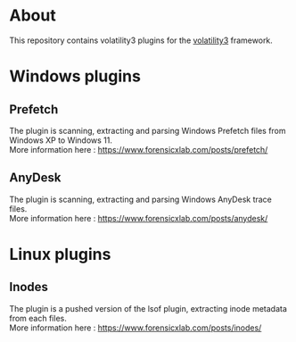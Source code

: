 # About
This repository contains volatility3 plugins for the <a href="https://github.com/volatilityfoundation/volatility3/">volatility3</a> framework.


# Windows plugins

## Prefetch

The plugin is scanning, extracting and parsing Windows Prefetch files from Windows XP to Windows 11.
<br>
More information here : <a href="https://www.forensicxlab.com/posts/prefetch/">https://www.forensicxlab.com/posts/prefetch/</a>

## AnyDesk

The plugin is scanning, extracting and parsing Windows AnyDesk trace files.
<br>
More information here : <a href="https://www.forensicxlab.com/posts/anydesk/">https://www.forensicxlab.com/posts/anydesk/</a>


# Linux plugins

## Inodes

The plugin is a pushed version of the lsof plugin, extracting inode metadata from each files.
<br>
More information here : https://www.forensicxlab.com/posts/inodes/
